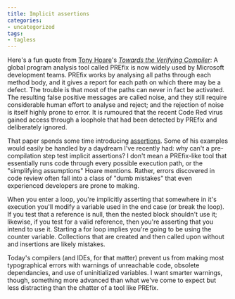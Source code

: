 ```yaml
---
title: Implicit assertions
categories:
- uncategorized
tags:
- tagless
---
```


Here's a fun quote from [Tony
Hoare][1]'s _[Towards the Verifying
Compiler][2]_:
	A global program analysis tool called PREfix is now widely used by Microsoft development teams.  PREfix works by analysing all paths through each method body, and it gives a report for each path on which there may be a defect. The trouble is that most of the paths can never in fact be activated.  The resulting false positive messages are called noise, and they still require considerable human effort to analyse and reject; and the rejection of noise is itself highly prone to error.  It is rumoured that the recent Code Red virus gained access through a loophole that had been detected by PREfix and deliberately ignored.

   [1]: http://research.microsoft.com/~thoare/
   [2]: http://www.iist.unu.edu/colloquium/Post_Colloquium.data/Components/Papers/Hoare.pdf

That paper spends some time introducing [assertions][3].  Some of his examples would easily be handled by a daydream I've recently had: why can't a pre-compilation step test implicit assertions?  I don't mean a PREfix-like tool that essentially runs code through every possible execution path, or the "simplifying assumptions" Hoare mentions.  Rather, errors discovered in code review often fall into a class of "dumb mistakes" that even experienced developers are prone to making.

   [3]: http://java.sun.com/j2se/1.4.2/docs/guide/lang/assert.html

When you enter a loop, you're implicitly asserting that somewhere in it's execution you'll modify a variable used in the end case (or break the loop).  If you test that a reference is null, then the nested block shouldn't use it; likewise, if you test for a valid reference, then you're asserting that you intend to use it.  Starting a for loop implies you're going to be using the counter variable.  Collections that are created and then called upon without and insertions are likely mistakes.

Today's compilers (and IDEs, for that matter) prevent us from making most typographical errors with warnings of unreachable code, obsolete dependancies, and use of uninitialized variables.  I want smarter warnings, though, something more advanced than what we've come to expect but less distracting than the chatter of a tool like PREfix.
